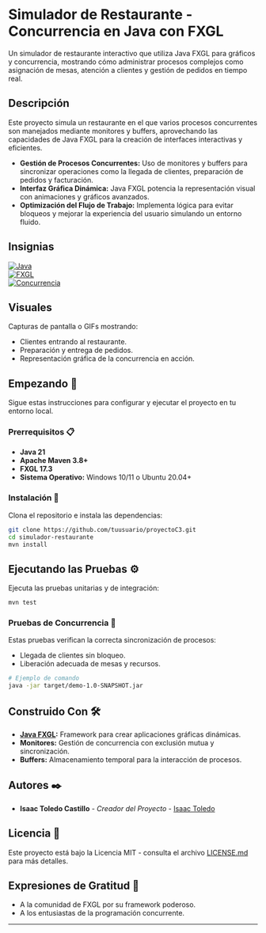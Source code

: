 

# Simulador de Restaurante - Concurrencia en Java con FXGL

Un simulador de restaurante interactivo que utiliza Java FXGL para gráficos y concurrencia, mostrando cómo administrar procesos complejos como asignación de mesas, atención a clientes y gestión de pedidos en tiempo real.

## Descripción

Este proyecto simula un restaurante en el que varios procesos concurrentes son manejados mediante monitores y buffers, aprovechando las capacidades de Java FXGL para la creación de interfaces interactivas y eficientes.  

- **Gestión de Procesos Concurrentes:** Uso de monitores y buffers para sincronizar operaciones como la llegada de clientes, preparación de pedidos y facturación.  
- **Interfaz Gráfica Dinámica:** Java FXGL potencia la representación visual con animaciones y gráficos avanzados.  
- **Optimización del Flujo de Trabajo:** Implementa lógica para evitar bloqueos y mejorar la experiencia del usuario simulando un entorno fluido.

## Insignias

[![Java](https://img.shields.io/badge/Java-21-brightgreen)](https://www.oracle.com/java/technologies/javase-jdk21-downloads.html)  
[![FXGL](https://img.shields.io/badge/FXGL-17.3-orange)](https://github.com/AlmasB/FXGL)  
[![Concurrencia](https://img.shields.io/badge/Concurrencia-Java-blue)](https://docs.oracle.com/javase/tutorial/essential/concurrency/)

## Visuales

Capturas de pantalla o GIFs mostrando:  
- Clientes entrando al restaurante.  
- Preparación y entrega de pedidos.  
- Representación gráfica de la concurrencia en acción.  

## Empezando 🚀

Sigue estas instrucciones para configurar y ejecutar el proyecto en tu entorno local.

### Prerrequisitos 📋

- **Java 21**  
- **Apache Maven 3.8+**  
- **FXGL 17.3**  
- **Sistema Operativo:** Windows 10/11 o Ubuntu 20.04+  

### Instalación 🔧

Clona el repositorio e instala las dependencias:  

```bash
git clone https://github.com/tuusuario/proyectoC3.git
cd simulador-restaurante
mvn install
```

## Ejecutando las Pruebas ⚙️

Ejecuta las pruebas unitarias y de integración:  

```bash
mvn test
```

### Pruebas de Concurrencia 🔩

Estas pruebas verifican la correcta sincronización de procesos:  
- Llegada de clientes sin bloqueo.  
- Liberación adecuada de mesas y recursos.  

```bash
# Ejemplo de comando
java -jar target/demo-1.0-SNAPSHOT.jar
```

## Construido Con 🛠️

- **[Java FXGL](https://github.com/AlmasB/FXGL):** Framework para crear aplicaciones gráficas dinámicas.  
- **Monitores:** Gestión de concurrencia con exclusión mutua y sincronización.  
- **Buffers:** Almacenamiento temporal para la interacción de procesos.

## Autores ✒️

- **Isaac Toledo Castillo** - _Creador del Proyecto_ - [Isaac Toledo](https://github.com/tuusuario)  

## Licencia 📄

Este proyecto está bajo la Licencia MIT - consulta el archivo [LICENSE.md](LICENSE.md) para más detalles.

## Expresiones de Gratitud 🎁

- A la comunidad de FXGL por su framework poderoso.  
- A los entusiastas de la programación concurrente.  

--- 
